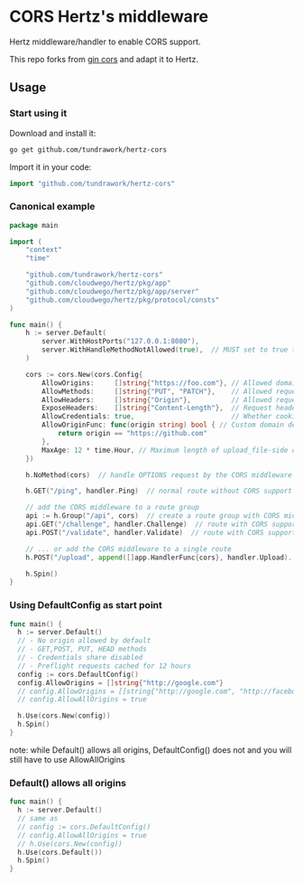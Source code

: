 # CORS Hertz's middleware

Hertz middleware/handler to enable CORS support.

This repo forks from [gin cors](https://github.com/gin-contrib/cors) and adapt it to Hertz.

## Usage

### Start using it

Download and install it:

```sh
go get github.com/tundrawork/hertz-cors
```

Import it in your code:

```go
import "github.com/tundrawork/hertz-cors"
```

### Canonical example

```go
package main

import (
	"context"
	"time"

	"github.com/tundrawork/hertz-cors"
	"github.com/cloudwego/hertz/pkg/app"
	"github.com/cloudwego/hertz/pkg/app/server"
	"github.com/cloudwego/hertz/pkg/protocol/consts"
)

func main() {
	h := server.Default(
		server.WithHostPorts("127.0.0.1:8080"),
		server.WithHandleMethodNotAllowed(true),  // MUST set to true to enable hertz's handling of OPTIONS requests
	)

	cors := cors.New(cors.Config{
		AllowOrigins:     []string{"https://foo.com"}, // Allowed domains, need to bring schema
		AllowMethods:     []string{"PUT", "PATCH"},    // Allowed request methods
		AllowHeaders:     []string{"Origin"},          // Allowed request headers
		ExposeHeaders:    []string{"Content-Length"},  // Request headers allowed in the upload_file
		AllowCredentials: true,                        // Whether cookies are attached
		AllowOriginFunc: func(origin string) bool { // Custom domain detection with lower priority than AllowOrigins
			return origin == "https://github.com"
		},
		MaxAge: 12 * time.Hour, // Maximum length of upload_file-side cache preflash requests (seconds)
	})

	h.NoMethod(cors)  // handle OPTIONS request by the CORS middleware

	h.GET("/ping", handler.Ping)  // normal route without CORS support

	// add the CORS middleware to a route group
	api := h.Group("/api", cors)  // create a route group with CORS middleware
	api.GET("/challenge", handler.Challenge)  // route with CORS support
	api.POST("/validate", handler.Validate)  // route with CORS support

	// ... or add the CORS middleware to a single route
	h.POST("/upload", append([]app.HandlerFunc{cors}, handler.Upload)...)  // route with CORS support

	h.Spin()
}
```

### Using DefaultConfig as start point

```go
func main() {
  h := server.Default()
  // - No origin allowed by default
  // - GET,POST, PUT, HEAD methods
  // - Credentials share disabled
  // - Preflight requests cached for 12 hours
  config := cors.DefaultConfig()
  config.AllowOrigins = []string{"http://google.com"}
  // config.AllowOrigins = []string{"http://google.com", "http://facebook.com"}
  // config.AllowAllOrigins = true

  h.Use(cors.New(config))
  h.Spin()
}
```
note: while Default() allows all origins, DefaultConfig() does not and you will still have to use AllowAllOrigins

### Default() allows all origins

```go
func main() {
  h := server.Default()
  // same as
  // config := cors.DefaultConfig()
  // config.AllowAllOrigins = true
  // h.Use(cors.New(config))
  h.Use(cors.Default())
  h.Spin()
}
```

